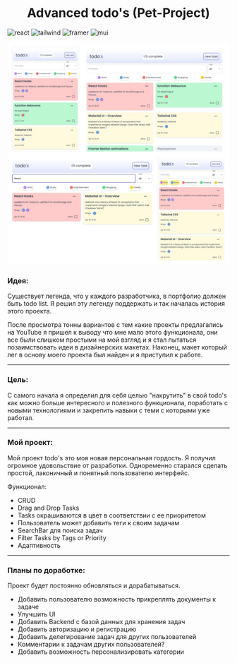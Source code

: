 <h1 align='center'>Advanced todo's (Pet-Project)</h1>

![react](https://img.shields.io/badge/React-F5F5F5?style=for-the-badge&logo=React&logoColor=#61DAFB)
![tailwind](https://img.shields.io/badge/tailwind-F5F5F5?style=for-the-badge&logo=tailwindcss&logoColor=#61DAFB)
![framer](https://img.shields.io/badge/framermotion-F5F5F5?style=for-the-badge&logo=Framer_motion&logoColor=#61DAFB)
![mui](https://img.shields.io/badge/mui-F5F5F5?style=for-the-badge&logo=mui&logoColor=#61DAFB)

![screen](/Fotoram.io.jpg)


<h3>Идея:</h3>

<p>Существует легенда, что у каждого разработчика, в портфолио должен быть todo list. Я решил эту легенду поддержать и так началась история этого проекта.</p>
<p>После просмотра тонны вариантов с тем какие проекты предлагались на YouTube я пришел к выводу что мне мало этого функционала, они все были слишком простыми на мой взгляд и я стал пытаться позаимствовать идеи в дизайнерских макетах. Наконец, макет который лег в основу моего проекта был найден и я приступил к работе.</p>

___

<h3>Цель:</h3>
<p>С самого начала я определил для себя целью "накрутить" в свой todo's как можно больше интересного и полезного функционала, поработать с новыми технологиями и закрепить навыки с теми с которыми уже работал.</p>

___
<h3>Мой проект:</h3>
<p>Мой проект todo's это моя новая персональная гордость. Я получил огромное удовольствие от разработки. Одноременно старался сделать простой, лаконичный и понятный пользователю интерфейс. </p>

Функционал:

- CRUD
- Drag and Drop Tasks
- Tasks окрашиваются в цвет в соответствии с ее приоритетом
- Пользователь может добавить теги к своим задачам
- SearchBar для поиска задач
- Filter Tasks by Tags or Priority
- Адаптивность

___
<h3>Планы по доработке:</h3>
<p>Проект будет постоянно обновляться и дорабатываться.</p>

- Добавить пользователю возможность прикреплять документы к задаче
- Улучшить UI
- Добавить Backend с базой данных для хранения задач
- Добавить авторизацию и регистрацию
- Добавить делегирование задач для других пользователей
- Комментарии к задачам других пользователей?
- Добавить возможность персонализировать категории


